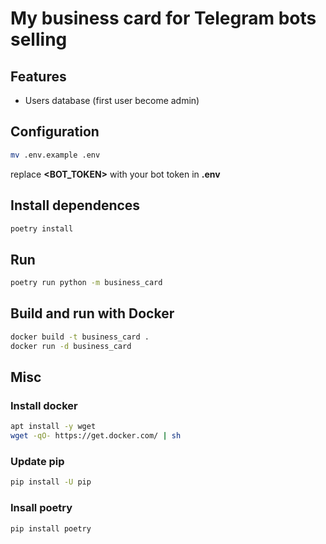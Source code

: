 # My business card for Telegram bots selling

## Features
* Users database (first user become admin)


## Configuration
```sh
mv .env.example .env
```
replace **<BOT_TOKEN>** with your bot token in **.env**

## Install dependences
```sh
poetry install
```

## Run
```sh
poetry run python -m business_card
```

## Build and run with Docker
```sh
docker build -t business_card .
docker run -d business_card
```

## Misc
### Install docker
```sh
apt install -y wget
wget -qO- https://get.docker.com/ | sh
```

### Update pip
```sh
pip install -U pip
```

### Insall poetry
```sh
pip install poetry
```